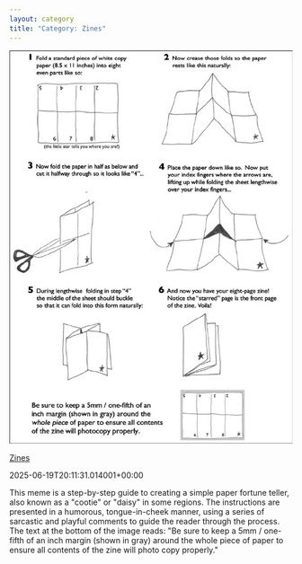 ```yaml
---
layout: category
title: "Category: Zines"
---
```


<div markdown="0"><div class="card mb-4" data-category="Zines" data-pubdate="2025-06-19T20:11:31.014001+00:00">  <a href="General-directions-for-zine-folding-page-order-and-orientation.png.html"><img class="card-img-top" loading="lazy" src="General-directions-for-zine-folding-page-order-and-orientation.png" alt="This meme is a step-by-step guide to creating a simple paper fortune teller, also known as a &quot;cootie&quot; or &quot;daisy&quot; in some regions. The instructions are presented in a humorous, tongue-in-cheek manner, using a series of sarcastic and playful comments to guide the reader through the process. The text at the bottom of the image reads: &quot;Be sure to keep a 5mm / one-fifth of an inch margin (shown in gray) around the whole piece of paper to ensure all contents of the zine will photo copy properly.&quot;" /></a>  <div class="card-body"><p><a href="memes/Zines/index.html">Zines</a></p>
    <p class="card-text text-muted small">2025-06-19T20:11:31.014001+00:00</p>    <p class="card-text">This meme is a step-by-step guide to creating a simple paper fortune teller, also known as a &quot;cootie&quot; or &quot;daisy&quot; in some regions. The instructions are presented in a humorous, tongue-in-cheek manner, using a series of sarcastic and playful comments to guide the reader through the process. The text at the bottom of the image reads: &quot;Be sure to keep a 5mm / one-fifth of an inch margin (shown in gray) around the whole piece of paper to ensure all contents of the zine will photo copy properly.&quot;</p>  </div></div>

